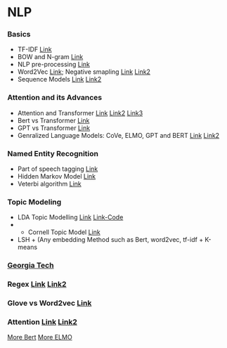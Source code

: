 # NLP 

### Basics
- TF-IDF [Link](http://www.tfidf.com)
- BOW and N-gram [Link](https://machinelearningmastery.com/gentle-introduction-bag-words-model/) 
- NLP pre-processing [Link](https://towardsdatascience.com/nlp-text-preprocessing-a-practical-guide-and-template-d80874676e79)
- Word2Vec [Link](http://mccormickml.com/2016/04/19/word2vec-tutorial-the-skip-gram-model/); Negative smapling [Link](http://mccormickml.com/2017/01/11/word2vec-tutorial-part-2-negative-sampling/) [Link2](https://www.coursera.org/learn/nlp-sequence-models/lecture/Iwx0e/negative-sampling)
- Sequence Models [Link](https://docs.google.com/document/d/1F3ldWUp7zy0xmVbWS9RLSeCf_SNuppzq4Bd_9AjkI8o/edit?usp=sharing) [Link2](https://distill.pub/2019/memorization-in-rnns/)

### Attention and its Advances
- Attention and Transformer [Link](http://mlexplained.com/2017/12/29/attention-is-all-you-need-explained/) [Link2](https://www.youtube.com/watch?v=4Bdc55j80l8) [Link3](https://www.youtube.com/watch?v=XSSTuhyAmnI)
- Bert vs Transformer [Link](https://ai.stackexchange.com/questions/23221/how-is-bert-different-from-the-original-transformer-architecture)
- GPT vs Transformer [Link](https://ai.stackexchange.com/questions/27038/why-does-gpt-2-exclude-the-transformer-encoder?rq=1)
- Genralized Language Models: CoVe, ELMO, GPT and BERT [Link](https://lilianweng.github.io/lil-log/2019/01/31/generalized-language-models.html) [Link2](http://jalammar.github.io/illustrated-bert/) 

### Named Entity Recognition
- Part of speech tagging [Link](https://www.youtube.com/watch?v=fv6Z3ZrAWuU)
- Hidden Markov Model [Link](https://www.youtube.com/watch?v=fX5bYmnHqqE)
- Veterbi algorithm [Link](https://www.youtube.com/watch?v=IqXdjdOgXPM)

### Topic Modeling
- LDA Topic Modelling [Link](https://www.youtube.com/watch?v=3mHy4OSyRf0) [Link-Code](https://towardsdatascience.com/topic-modeling-and-latent-dirichlet-allocation-in-python-9bf156893c24) 
- - Cornell Topic Model [Link](https://mimno.infosci.cornell.edu/papers/2017_fntir_tm_applications.pdf)
- LSH +  (Any embedding Method such as Bert, word2vec, tf-idf + K-means



### [Georgia Tech](https://github.com/jacobeisenstein/gt-nlp-class/tree/master/notes)

### Regex [Link](https://regexone.com/references/python) [Link2](https://www.tutorialspoint.com/python/python_reg_expressions.htm)

### Glove vs Word2vec [Link](https://www.quora.com/How-is-GloVe-different-from-word2vec)

### Attention [Link](https://lilianweng.github.io/lil-log/2018/06/24/attention-attention.html) [Link2](https://distill.pub/2016/augmented-rnns/)

[More Bert](http://mlexplained.com/2019/01/07/paper-dissected-bert-pre-training-of-deep-bidirectional-transformers-for-language-understanding-explained/)
[More ELMO](http://mlexplained.com/2018/06/15/paper-dissected-deep-contextualized-word-representations-explained/)


